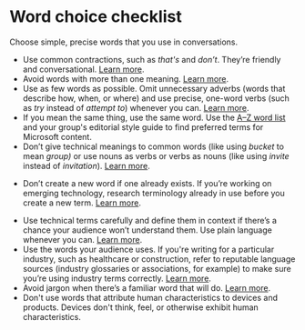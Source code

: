 ﻿# Word choice checklist

Choose simple, precise words that you use in conversations.

  - Use common contractions, such as *that's* and *don’t*. They’re friendly and conversational. [Learn more](https://worldready.cloudapp.net/Styleguide/Read?id=2700&topicid=36389).
  - Avoid words with more than one meaning. [Learn more](https://worldready.cloudapp.net/Styleguide/Read?id=2700&topicid=36390).
  - Use as
    few words as possible. Omit unnecessary adverbs (words that describe
    how, when, or where) and use precise, one-word verbs (such as *try* instead of *attempt to*) whenever you can. [Learn more](https://worldready.cloudapp.net/Styleguide/Read?id=2700&topicid=36390). 
  - If you mean the same thing, use the same word. Use the [A–Z word list](https://worldready.cloudapp.net/Styleguide/Read?id=2700&topicid=25512) and your group's editorial style guide to find preferred terms for Microsoft content.
  - Don’t give technical meanings to common words (like using *bucket* to mean *group)* or use nouns as verbs or verbs as nouns (like using *invite* instead of *invitation*). [Learn more](https://worldready.cloudapp.net/Styleguide/Read?id=2700&topicid=36391). 

<!-- end list -->

  - Don’t create
    a new word if one already exists. If you’re working on
    emerging technology, research terminology already in use before you
    create a new term. [Learn more](https://worldready.cloudapp.net/Styleguide/Read?id=2700&topicid=36392).

<!-- end list -->

  - Use technical terms carefully and define
    them in context if there’s a chance your audience won’t understand
    them. Use plain language whenever you can. [Learn more](https://worldready.cloudapp.net/Styleguide/Read?id=2700&topicid=36392).
  - Use the
    words your audience uses. If you're writing for a particular
    industry, such as healthcare or construction, refer to reputable
    language sources (industry glossaries or associations, for example)
    to make sure you’re using industry terms correctly. [Learn more](https://worldready.cloudapp.net/Styleguide/Read?id=2700&topicid=36392). 
  - Avoid jargon when there’s a familiar word that will do. [Learn more](https://worldready.cloudapp.net/Styleguide/Read?id=2700&topicid=36393).
  - Don't
    use words that attribute human characteristics to devices and products.
    Devices don't think, feel, or otherwise exhibit human characteristics.
